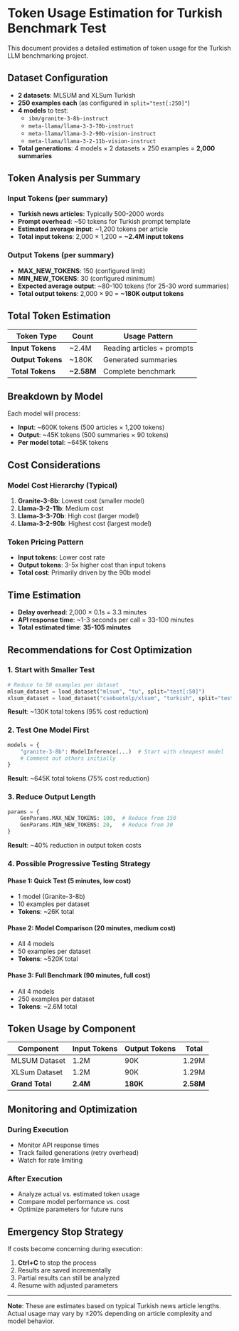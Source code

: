 # Token Usage Estimation for Turkish Benchmark Test

This document provides a detailed estimation of token usage for the Turkish LLM benchmarking project.

## Dataset Configuration

- **2 datasets**: MLSUM and XLSum Turkish
- **250 examples each** (as configured in `split="test[:250]"`)
- **4 models** to test:
  - `ibm/granite-3-8b-instruct`
  - `meta-llama/llama-3-3-70b-instruct`
  - `meta-llama/llama-3-2-90b-vision-instruct`
  - `meta-llama/llama-3-2-11b-vision-instruct`
- **Total generations**: 4 models × 2 datasets × 250 examples = **2,000 summaries**

## Token Analysis per Summary

### Input Tokens (per summary)
- **Turkish news articles**: Typically 500-2000 words
- **Prompt overhead**: ~50 tokens for Turkish prompt template
- **Estimated average input**: ~1,200 tokens per article
- **Total input tokens**: 2,000 × 1,200 = **~2.4M input tokens**

### Output Tokens (per summary)
- **MAX_NEW_TOKENS**: 150 (configured limit)
- **MIN_NEW_TOKENS**: 30 (configured minimum)
- **Expected average output**: ~80-100 tokens (for 25-30 word summaries)
- **Total output tokens**: 2,000 × 90 = **~180K output tokens**

## Total Token Estimation

| Token Type | Count | Usage Pattern |
|------------|-------|---------------|
| **Input Tokens** | ~2.4M | Reading articles + prompts |
| **Output Tokens** | ~180K | Generated summaries |
| **Total Tokens** | **~2.58M** | Complete benchmark |

## Breakdown by Model

Each model will process:
- **Input**: ~600K tokens (500 articles × 1,200 tokens)
- **Output**: ~45K tokens (500 summaries × 90 tokens)
- **Per model total**: ~645K tokens

## Cost Considerations

### Model Cost Hierarchy (Typical)
1. **Granite-3-8b**: Lowest cost (smaller model)
2. **Llama-3-2-11b**: Medium cost
3. **Llama-3-3-70b**: High cost (larger model)
4. **Llama-3-2-90b**: Highest cost (largest model)

### Token Pricing Pattern
- **Input tokens**: Lower cost rate
- **Output tokens**: 3-5x higher cost than input tokens
- **Total cost**: Primarily driven by the 90b model

## Time Estimation

- **Delay overhead**: 2,000 × 0.1s = 3.3 minutes
- **API response time**: ~1-3 seconds per call = 33-100 minutes
- **Total estimated time**: **35-105 minutes**

## Recommendations for Cost Optimization

### 1. Start with Smaller Test
```python
# Reduce to 50 examples per dataset
mlsum_dataset = load_dataset("mlsum", "tu", split="test[:50]")
xlsum_dataset = load_dataset("csebuetnlp/xlsum", "turkish", split="test[:50]")
```
**Result**: ~130K total tokens (95% cost reduction)

### 2. Test One Model First
```python
models = {
    "granite-3-8b": ModelInference(...)  # Start with cheapest model
    # Comment out others initially
}
```
**Result**: ~645K total tokens (75% cost reduction)

### 3. Reduce Output Length
```python
params = {
    GenParams.MAX_NEW_TOKENS: 100,  # Reduce from 150
    GenParams.MIN_NEW_TOKENS: 20,   # Reduce from 30
}
```
**Result**: ~40% reduction in output token costs

### 4. Possible Progressive Testing Strategy

#### Phase 1: Quick Test (5 minutes, low cost)
- 1 model (Granite-3-8b)
- 10 examples per dataset
- **Tokens**: ~26K total

#### Phase 2: Model Comparison (20 minutes, medium cost)
- All 4 models
- 50 examples per dataset
- **Tokens**: ~520K total

#### Phase 3: Full Benchmark (90 minutes, full cost)
- All 4 models
- 250 examples per dataset
- **Tokens**: ~2.6M total

## Token Usage by Component

| Component | Input Tokens | Output Tokens | Total |
|-----------|-------------|---------------|-------|
| MLSUM Dataset | 1.2M | 90K | 1.29M |
| XLSum Dataset | 1.2M | 90K | 1.29M |
| **Grand Total** | **2.4M** | **180K** | **2.58M** |

## Monitoring and Optimization

### During Execution
- Monitor API response times
- Track failed generations (retry overhead)
- Watch for rate limiting

### After Execution
- Analyze actual vs. estimated token usage
- Compare model performance vs. cost
- Optimize parameters for future runs

## Emergency Stop Strategy

If costs become concerning during execution:
1. **Ctrl+C** to stop the process
2. Results are saved incrementally
3. Partial results can still be analyzed
4. Resume with adjusted parameters

---

**Note**: These are estimates based on typical Turkish news article lengths. Actual usage may vary by ±20% depending on article complexity and model behavior.